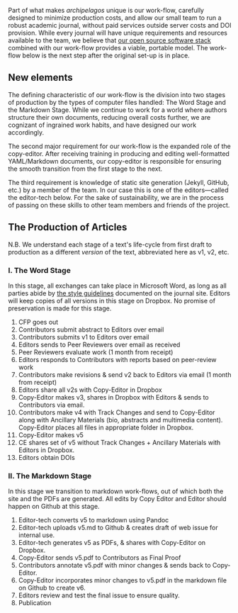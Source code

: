 Part of what makes _archipelagos_ unique is our work-flow, carefully designed to minimize production costs, and allow our small team to run a robust academic journal, without paid services outside server costs and DOI provision. While every journal will have unique requirements and resources available to the team, we believe that [our open source software stack]({{site.githuburl}}) combined with our work-flow provides a viable, portable model. The work-flow below is the next step after the original set-up is in place.

## New elements

The defining characteristic of our work-flow is the division into two stages of production by the types of computer files handled: The Word Stage and the Markdown Stage. While we continue to work for a world where authors structure their own documents, reducing overall costs further, we are cognizant of ingrained work habits, and have designed our work accordingly.

The second major requirement for our work-flow is the expanded role of the copy-editor. After receiving training in producing and editing well-formatted YAML/Markdown documents, our copy-editor is responsible for ensuring the smooth transition from the first stage to the next.

The third requirement is knowledge of static site generation (Jekyll, GitHub, etc.) by a member of the team. In our case this is one of the editors—called the editor-tech below. For the sake of sustainability, we are in the process of passing on these skills to other team members and friends of the project.

## The Production of Articles

N.B. We understand each stage of a text's life-cycle from first draft to production as a different _version_ of the text, abbreviated here as v1, v2, etc.

### I. The Word Stage

In this stage, all exchanges can take place in Microsoft Word, as long as all parties abide by [the style guidelines](http://archipelagosjournal.org/authors.html#documents) documented on the journal site. Editors will keep copies of all versions in this stage on Dropbox. No promise of preservation is made for this stage.

1. CFP goes out
2. Contributors submit abstract to Editors over email
3. Contributors submits v1 to Editors over email
4. Editors sends to Peer Reviewers over email as received
5. Peer Reviewers evaluate work (1 month from receipt)
6. Editors responds to Contributors with reports based on peer-review work
7. Contributors make revisions & send v2 back to Editors via email (1 month from receipt)
8. Editors share all v2s with Copy-Editor in Dropbox
9. Copy-Editor makes v3, shares in Dropbox with Editors & sends to Contributors via email.
10. Contributors make v4 with Track Changes and send to Copy-Editor along with Ancillary Materials (bio, abstracts and multimedia content). Copy-Editor places all files in appropriate folder in Dropbox.
11. Copy-Editor makes v5
12. CE shares set of v5 without Track Changes + Ancillary Materials with Editors in Dropbox.
13. Editors obtain DOIs

### II. The Markdown Stage

In this stage we transition to markdown work-flows, out of which both the site and the PDFs are generated. All edits by Copy Editor and Editor should happen on Github at this stage.

1. Editor-tech converts v5 to markdown using Pandoc
2. Editor-tech uploads v5.md to Github & creates draft of web issue for internal use.
3. Editor-tech generates v5 as PDFs, & shares with Copy-Editor on Dropbox.
4. Copy-Editor sends v5.pdf to Contributors as Final Proof
5. Contributors annotate v5.pdf with minor changes & sends back to Copy-Editor.
6. Copy-Editor incorporates minor changes to v5.pdf in the markdown file on Github to create v6.
7. Editors review and test the final issue to ensure quality.
8. Publication
